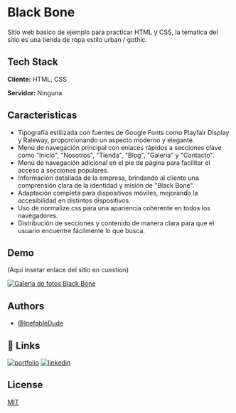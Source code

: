 
# Black Bone

Sitio web basico de ejemplo para practicar HTML y CSS, la tematica del sitio es una tienda de ropa estilo urban / gothic.




## Tech Stack

**Cliente:** HTML, CSS

**Servidor:** Ninguna


## Caracteristicas

- Tipografía estilizada con fuentes de Google Fonts como Playfair Display y Raleway, proporcionando un aspecto moderno y elegante.
- Menú de navegación principal con enlaces rápidos a secciones clave como "Inicio", "Nosotros", "Tienda", "Blog", "Galería" y "Contacto".
- Menú de navegación adicional en el pie de página para facilitar el acceso a secciones populares.
- Información detallada de la empresa, brindando al cliente una comprensión clara de la identidad y misión de "Black Bone".
- Adaptación completa para dispositivos móviles, mejorando la accesibilidad en distintos dispositivos.
- Uso de normalize.css para una apariencia coherente en todos los navegadores.
- Distribución de secciones y contenido de manera clara para que el usuario encuentre fácilmente lo que busca.


## Demo

(Aqui insetar enlace del sitio en cuestion)

[![Galeria de fotos Black Bone](https://i.postimg.cc/Y2xkFHxs/Black-Bone-Galeria-1.gif)](https://postimg.cc/dDDzMgp2)

## Authors

- [@InefableDude](https://github.com/InefableDude)


## 🔗 Links
[![portfolio](https://img.shields.io/badge/my_portfolio-000?style=for-the-badge&logo=ko-fi&logoColor=white)](https:///)
[![linkedin](https://img.shields.io/badge/linkedin-0A66C2?style=for-the-badge&logo=linkedin&logoColor=white)](www.linkedin.com/in/baruch-rafael-rodriguez-covarrubias-3b793a2a5)


## License

[MIT](https://choosealicense.com/licenses/mit/)

